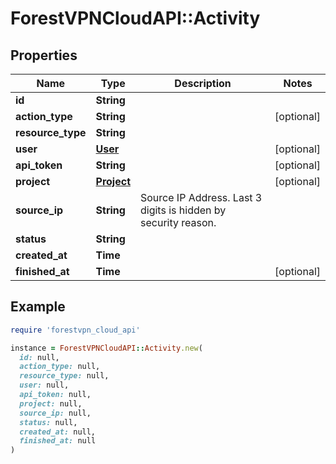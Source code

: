 # ForestVPNCloudAPI::Activity

## Properties

| Name | Type | Description | Notes |
| ---- | ---- | ----------- | ----- |
| **id** | **String** |  |  |
| **action_type** | **String** |  | [optional] |
| **resource_type** | **String** |  |  |
| **user** | [**User**](User.md) |  | [optional] |
| **api_token** | **String** |  | [optional] |
| **project** | [**Project**](Project.md) |  | [optional] |
| **source_ip** | **String** | Source IP Address. Last 3 digits is hidden by security reason. |  |
| **status** | **String** |  |  |
| **created_at** | **Time** |  |  |
| **finished_at** | **Time** |  | [optional] |

## Example

```ruby
require 'forestvpn_cloud_api'

instance = ForestVPNCloudAPI::Activity.new(
  id: null,
  action_type: null,
  resource_type: null,
  user: null,
  api_token: null,
  project: null,
  source_ip: null,
  status: null,
  created_at: null,
  finished_at: null
)
```

